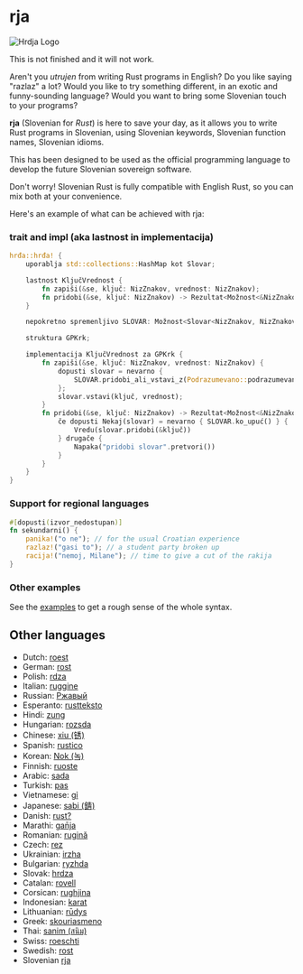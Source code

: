 # rja

![Hrdja Logo](https://github.com/njelich/hrdja/assets/12912633/20c147e4-e32b-4958-86e1-d435423c5fa7)


This is not finished and it will not work.


Aren't you _utrujen_ from writing Rust programs in English? Do you like saying
"razlaz" a lot? Would you like to try something different, in an exotic and
funny-sounding language? Would you want to bring some Slovenian touch to your
programs?

**rja** (Slovenian for _Rust_) is here to save your day, as it allows you to
write Rust programs in Slovenian, using Slovenian keywords, Slovenian function names,
Slovenian idioms.

This has been designed to be used as the official programming language to
develop the future Slovenian sovereign software.

Don't worry!
Slovenian Rust is fully compatible with English Rust, so you can mix both at your
convenience.

Here's an example of what can be achieved with rja:

### trait and impl (aka lastnost in implementacija)

```rust
hrđa::hrđa! {
    uporablja std::collections::HashMap kot Slovar;

    lastnost KljučVrednost {
        fn zapiši(&se, ključ: NizZnakov, vrednost: NizZnakov);
        fn pridobi(&se, ključ: NizZnakov) -> Rezultat<Možnost<&NizZnakov>, NizZnakov>;
    }

    nepokretno spremenljivo SLOVAR: Možnost<Slovar<NizZnakov, NizZnakov>> = Nič;

    struktura GPKrk;

    implementacija KljučVrednost za GPKrk {
        fn zapiši(&se, ključ: NizZnakov, vrednost: NizZnakov) {
            dopusti slovar = nevarno {
                SLOVAR.pridobi_ali_vstavi_z(Podrazumevano::podrazumevano)
            };
            slovar.vstavi(ključ, vrednost);
        }
        fn pridobi(&se, ključ: NizZnakov) -> Rezultat<Možnost<&NizZnakov>, NizZnakov> {
            če dopusti Nekaj(slovar) = nevarno { SLOVAR.ko_upuć() } {
                Vredu(slovar.pridobi(&ključ))
            } drugače {
                Napaka("pridobi slovar".pretvori())
            }
        }
    }
}
```

### Support for regional languages

```rust
#[dopusti(izvor_nedostupan)]
fn sekundarni() {
    panika!("o ne"); // for the usual Croatian experience
    razlaz!("gasi to"); // a student party broken up
    racija!("nemoj, Milane"); // time to give a cut of the rakija
}
```

### Other examples

See the [examples](./examples/src/main.rs) to get a rough sense of the whole
syntax.

## Other languages

- Dutch: [roest](https://github.com/jeroenhd/roest)
- German: [rost](https://github.com/michidk/rost)
- Polish: [rdza](https://github.com/phaux/rdza)
- Italian: [ruggine](https://github.com/DamianX/ruggine)
- Russian: [Ржавый](https://github.com/Sanceilaks/rzhavchina)
- Esperanto: [rustteksto](https://github.com/dscottboggs/rustteksto)
- Hindi: [zung](https://github.com/rishit-khandelwal/zung)
- Hungarian: [rozsda](https://github.com/jozsefsallai/rozsda)
- Chinese: [xiu (锈)](https://github.com/lucifer1004/xiu)
- Spanish: [rustico](https://github.com/UltiRequiem/rustico)
- Korean: [Nok (녹)](https://github.com/Alfex4936/nok)
- Finnish: [ruoste](https://github.com/vkoskiv/ruoste)
- Arabic: [sada](https://github.com/LAYGATOR/sada)
- Turkish: [pas](https://github.com/ekimb/pas)
- Vietnamese: [gỉ](https://github.com/Huy-Ngo/gir)
- Japanese: [sabi (錆)](https://github.com/yuk1ty/sabi)
- Danish: [rust?](https://github.com/LunaTheFoxgirl/rust-dk)
- Marathi: [gan̄ja](https://github.com/pranavgade20/ganja)
- Romanian: [rugină](https://github.com/aionescu/rugina)
- Czech: [rez](https://github.com/radekvit/rez)
- Ukrainian: [irzha](https://github.com/brokeyourbike/irzha)
- Bulgarian: [ryzhda](https://github.com/gavadinov/ryzhda)
- Slovak: [hrdza](https://github.com/TheMessik/hrdza)
- Catalan: [rovell](https://github.com/gborobio73/rovell)
- Corsican: [rughjina](https://github.com/aldebaranzbradaradjan/rughjina)
- Indonesian: [karat](https://github.com/annurdien/karat)
- Lithuanian: [rūdys](https://github.com/TruncatedDinosour/rudys)
- Greek: [skouriasmeno](https://github.com/devlocalhost/skouriasmeno)
- Thai: [sanim (สนิม)](https://github.com/korewaChino/sanim)
- Swiss: [roeschti](https://github.com/Georg-code/roeschti)
- Swedish: [rost](https://github.com/vojd/rost/)
- Slovenian [rja](https://github.com/CppHacker-dev/rja)
